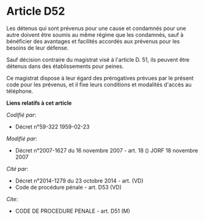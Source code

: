 # Article D52

Les détenus qui sont prévenus pour une cause et condamnés pour une autre doivent être soumis au même régime que les
condamnés, sauf à bénéficier des avantages et facilités accordés aux prévenus pour les besoins de leur défense.

Sauf décision contraire du magistrat visé à l'article D. 51, ils peuvent être détenus dans des établissements pour peines.

Ce magistrat dispose à leur égard des prérogatives prévues par le présent code pour les prévenus, et il fixe leurs conditions
et modalités d'accès au téléphone.

**Liens relatifs à cet article**

_Codifié par_:

  - Décret n°59-322 1959-02-23

_Modifié par_:

  - Décret n°2007-1627 du 16 novembre 2007 - art. 18 () JORF 18 novembre 2007

_Cité par_:

  - Décret n°2014-1279 du 23 octobre 2014 - art. (VD)
  - Code de procédure pénale - art. D53 (VD)

_Cite_:

  - CODE DE PROCEDURE PENALE - art. D51 (M)
